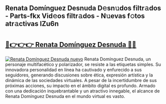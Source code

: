 ## Renata Domínguez Desnuda D𝚎sn𝚞dos filtr𝚊dos - Parts-fkx Vid𝚎os filtr𝚊dos - N𝚞evas f𝚘tos atr𝚊ctivas lZu6n

# <h2><a href="http://mb367z.tromn.icu/?c=Renata+Dom%c3%adnguez+Desnuda">🔗👉👉👉 Renata Domínguez Desnuda 🔗🔗</a></h2>

[![Renata Domínguez Desnuda nuevo](https://i.imgur.com/pEAQMta.gif)](http://mb367z.tromn.icu/?c=Renata+Dom%c3%adnguez+Desnuda)
Renata Domínguez Desnuda, un personaje multifacético y polarizador, se resiste a las etiquetas simples. Su innovadora personalidad en línea ha cautivado y enfurecido a sus seguidores, generando discusiones sobre ética, expresión artística y la dinámica de las sociedades virtuales. A pesar de la incertidumbre de sus próximas acciones, su impacto en el ámbito digital es profundo. Armado con una dedicación inquebrantable y un atractivo innegable, el alcance de Renata Domínguez Desnuda en el mundo virtual es vasto.
